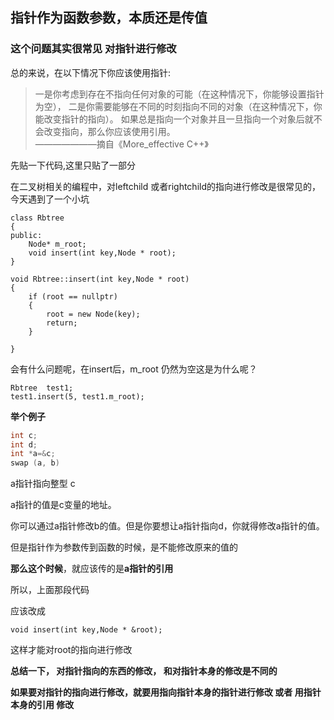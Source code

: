 ## 指针作为函数参数，本质还是传值
### 这个问题其实很常见 对指针进行修改

总的来说，在以下情况下你应该使用指针:

>一是你考虑到存在不指向任何对象的可能（在这种情况下，你能够设置指针为空），
>二是你需要能够在不同的时刻指向不同的对象（在这种情况下，你能改变指针的指向）。
>如果总是指向一个对象并且一旦指向一个对象后就不会改变指向，那么你应该使用引用。  
>                     	               ———————摘自《More_effective C++》

先贴一下代码,这里只贴了一部分

在二叉树相关的编程中，对leftchild 或者rightchild的指向进行修改是很常见的，今天遇到了一个小坑
````
class Rbtree
{
public:
	Node* m_root;
	void insert(int key,Node * root);
}

void Rbtree::insert(int key,Node * root)
{
	if (root == nullptr)
	{
		root = new Node(key);
		return;
	}

}
````

会有什么问题呢，在insert后，m_root 仍然为空这是为什么呢？

```
Rbtree  test1;
test1.insert(5, test1.m_root);
```

**举个例子**

```C++
int c;
int d;
int *a=&c;
swap (a, b)
```

a指针指向整型 c

a指针的值是c变量的地址。

你可以通过a指针修改b的值。但是你要想让a指针指向d，你就得修改a指针的值。

但是指针作为参数传到函数的时候，是不能修改原来的值的 

**那么这个时候**，就应该传的是**a指针的引用**

所以，上面那段代码

应该改成

```
void insert(int key,Node * &root);
```

这样才能对root的指向进行修改

**总结一下， 对指针指向的东西的修改， 和对指针本身的修改是不同的** 

**如果要对指针的指向进行修改，就要用指向指针本身的指针进行修改 或者 用指针本身的引用 修改** 